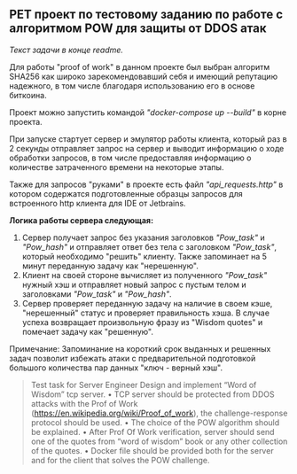 ## PET проект по тестовому заданию по работе с алгоритмом POW для защиты от DDOS атак ##

*Текст задачи в конце readme.*

Для работы "proof of work" в данном проекте был выбран алгоритм SHA256
как широко зарекомендовавший себя и имеющий репутацию надежного, в том 
числе благодаря использованию его в основе биткоина.

Проект можно запустить командой *"docker-compose up --build"* в корне проекта.

При запуске стартует сервер и эмулятор работы клиента, который раз в 2
секунды отправляет запрос на сервер и выводит информацию о ходе обработки
запросов, в том числе предоставляя информацию о количестве затраченного
времени на некоторые этапы.

Также для запросов "руками" в проекте есть файл *"api_requests.http"* 
в котором содержатся подготовленные образцы запросов для встроенного 
http клиента для IDE от Jetbrains.

**Логика работы сервера следующая:**

1. Сервер получает запрос без указания заголовков *"Pow_task"* и *"Pow_hash"*
и отправляет ответ без тела с заголовком *"Pow_task"*, который необходимо 
"решить" клиенту. Также запоминает на 5 минут переданную задачу как 
"нерешенную".
2. Клиент на своей стороне вычисляет из полученного *"Pow_task"* нужный хэш и
отправляет новый запрос с пустым телом и заголовками *"Pow_task"* и 
*"Pow_hash"*.
3. Сервер проверяет переданную задачу на наличие в своем кэше, "нерешенный"
статус и проверяет правильность хэша. В случае успеха возвращает
произвольную фразу из "Wisdom quotes" и помечает задачу как "решенную".

Примечание: Запоминание на короткий срок выданных и решенных задач позволит 
избежать атаки с предварительной подготовкой большого количества пар данных 
"ключ - верный хэш".



>Test task for Server Engineer
Design and implement “Word of Wisdom” tcp server.
• TCP server should be protected from DDOS attacks with the Prof of Work
(https://en.wikipedia.org/wiki/Proof_of_work), the challenge-response protocol should
be used.
• The choice of the POW algorithm should be explained.
• After Prof Of Work verification, server should send one of the quotes from “word of
wisdom” book or any other collection of the quotes.
• Docker file should be provided both for the server and for the client that solves the
POW challenge.